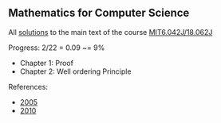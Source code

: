 ## Mathematics for Computer Science

All [solutions](https://github.com/SonTrungTo/MIT6.042J_18.062J/blob/master/src/solutions.pdf) to the main text of
the course [MIT6.042J/18.062J](https://ocw.mit.edu/courses/electrical-engineering-and-computer-science/6-042j-mathematics-for-computer-science-spring-2015/index.htm)

Progress: 2/22 = 0.09 ~= 9%

- Chapter 1: Proof
- Chapter 2: Well ordering Principle

References:
- [2005](https://ocw.mit.edu/courses/6-042j-mathematics-for-computer-science-fall-2005/pages/assignments/)
- [2010](https://ocw.mit.edu/courses/6-042j-mathematics-for-computer-science-fall-2010/pages/assignments/)

